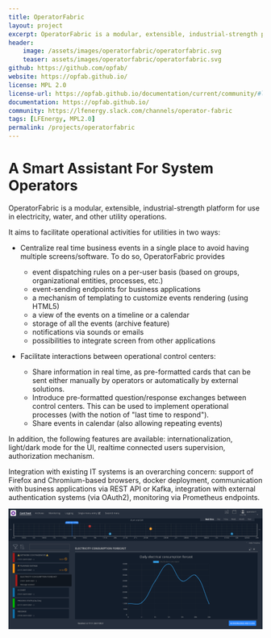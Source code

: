 ```yaml
---
title: OperatorFabric
layout: project
excerpt: OperatorFabric is a modular, extensible, industrial-strength platform for alarming and coordination processes.
header:
    image: /assets/images/operatorfabric/operatorfabric.svg
    teaser: assets/images/operatorfabric/operatorfabric.svg
github: https://github.com/opfab/
website: https://opfab.github.io/
license: MPL 2.0
license-url: https://opfab.github.io/documentation/current/community/#license_and_DCO
documentation: https://opfab.github.io/
community: https://lfenergy.slack.com/channels/operator-fabric
tags: [LFEnergy, MPL2.0]
permalink: /projects/operatorfabric
---
```


# A Smart Assistant For System Operators


OperatorFabric is a modular, extensible, industrial-strength platform for use in electricity, water, and other utility operations.

It aims to facilitate operational activities for utilities in two ways:

* Centralize real time business events in a single place to avoid having multiple screens/software. To do so, OperatorFabric provides 
    * event dispatching rules on a per-user basis (based on groups, organizational entities, processes, etc.)
    * event-sending endpoints for business applications 
    * a mechanism of templating to customize events rendering (using HTML5)
    * a view of the events on a timeline or a calendar 
    * storage of all the events (archive feature)
    * notifications via sounds or emails
    * possibilities to integrate screen from other applications

    
* Facilitate interactions between operational control centers:
    * Share information in real time, as pre-formatted cards that can be sent either manually by operators or automatically by external solutions.
    * Introduce pre-formatted question/response exchanges between control centers. This can be used to implement operational processes (with the notion of "last time to respond").  
    * Share events in calendar (also allowing repeating events)

In addition, the following features are available: internationalization, light/dark mode for the UI, realtime connected users supervision, authorization mechanism.

Integration with existing IT systems is an overarching concern: support of Firefox and Chromium-based browsers, docker deployment, communication with business applications via REST API or Kafka, integration with external authentication systems (via OAuth2), monitoring via Prometheus endpoints.

![Feed screen layout](/assets/images/operatorfabric/feed_screenshot.png)
